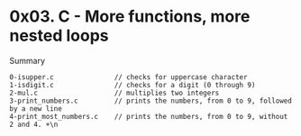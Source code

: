 # 0x03. C - More functions, more nested loops

Summary

```
0-isupper.c               // checks for uppercase character
1-isdigit.c               // checks for a digit (0 through 9)
2-mul.c                   // multiplies two integers
3-print_numbers.c         // prints the numbers, from 0 to 9, followed by a new line
4-print_most_numbers.c    // prints the numbers, from 0 to 9, without 2 and 4. +\n
```
